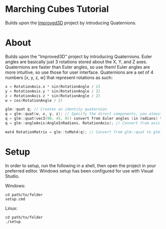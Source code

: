# Marching Cubes Tutorial

Builds upon the [Improved3D]() project by introducing Quaternions.

# About

Builds upon the "Improved3D" project by introducing Quaternions. Euler angles are basically just 3 rotations stored about the X, Y, and Z axes. Quaternions are faster than Euler angles, so use them! Euler angles are more intuitive, so use those for user interface. Quaternions are a set of 4 numbers [x, y, z, w] that represent rotations as such:

```cpp
x = RotationAxis.x * sin(RotationAngle / 2)
y = RotationAxis.y * sin(RotationAngle / 2)
z = RotationAxis.z * sin(RotationAngle / 2)
w = cos(RotationAngle / 2)

glm::quat q; // Creates an identity quaternion
q = glm::quat(w, x, y, z); // Specify the direct components, you almost never do this
q = glm::quat(vec3(90, 45, 0)) convert from Euler angles (in radians) to Quaternion
q = glm::angleAxis(AngleInRadians, RotationAxis); // Convert from axis-angle

mat4 RotationMatrix = glm::toMat4(q); // Convert from glm::quat to glm::mat4.
```

# Setup

In order to setup, run the following in a shell, then open the project in your preferred editor. Windows setup has been configured for use with Visual Studio.

Windows:
```
cd path/to/folder
setup.cmd
```
Linux:
```
cd path/to/folder
./setup
```
